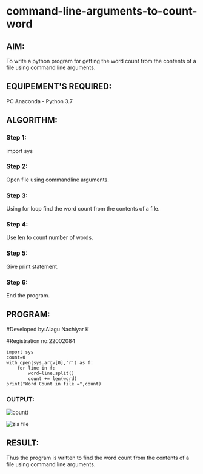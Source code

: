 # command-line-arguments-to-count-word
## AIM:
To write a python program for getting the word count from the contents of a file using command line arguments.
## EQUIPEMENT'S REQUIRED: 
PC
Anaconda - Python 3.7
## ALGORITHM: 
### Step 1:
import sys

### Step 2: 
Open file using commandline arguments.
 
### Step 3: 
Using for loop find the word count from the contents of a file.

### Step 4:
Use len to count number of words.

### Step 5: 
Give print statement.
### Step 6: 
End the program.

## PROGRAM:
#Developed by:Alagu Nachiyar K

#Registration no:22002084
```
import sys
count=0
with open(sys.argv[0],'r') as f:
    for line in f:
        word=line.split()
        count += len(word)
print("Word Count in file =",count)
```

### OUTPUT:
![countt](https://user-images.githubusercontent.com/113497340/194223146-2a8c4005-ddd2-427c-a28d-f9b5c10e176d.png)

![zia file](https://user-images.githubusercontent.com/113497340/194223216-a8af6726-081f-4fb3-a4ee-6719d43ad92f.png)





## RESULT:
Thus the program is written to find the word count from the contents of a file using command line arguments.
